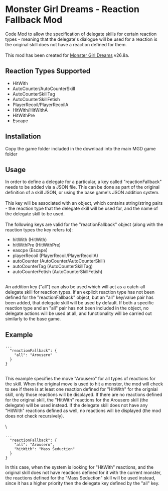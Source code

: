 # Monster Girl Dreams - Reaction Fallback Mod
Code Mod to allow the specification of delegate skills for certain reaction types - meaning that the delegate's dialogue will be used for a reaction is the original skill does not have a reaction defined for them.
\
\
This mod has been created for [Monster Girl Dreams](https://threshold.itch.io/monster-girl-dreams) v26.8a.

## Reaction Types Supported
- HitWith
- AutoCounter/AutoCounterSkill
- AutoCounterSkillTag
- AutoCounterSkillFetish
- PlayerRecoil/PlayerRecoilA
- HitWith/HitWithA
- HitWithPre
- Escape

## Installation
Copy the game folder included in the download into the main MGD game folder

## Usage
In order to define a delegate for a particular, a key called "reactionFallback" needs to be added via a JSON file. This can be done as part of the original definition of a skill JSON, or using
the base game's JSON addition system.
\
\
This key will be associated with an object, which contains string/string pairs - the reaction type that the delegate skill will be used for, and the name of the delegate skill to be used.
\
\
The following keys are valid for the "reactionFallback" object (along with the reaction types the key refers to):
- hitWith (HitWith)
- hitWithPre (HitWithPre)
- eascpe (Escape)
- playerRecoil (PlayerRecoil/PlayerRecoilA)
- autoCounter (AutoCounter/AutoCounterSkill)
- autoCounterTag (AutoCounterSkillTag)
- autoCounterFetish (AutoCounterSkillFetish)

\
An addition key ("all") can also be used which will act as a catch-all delegate skill for reaction types. If an explicit reaction type has not been defined for the "reactionFallback" object,
but an "all" key/value pair has been added, that delegate skill will be used by default. If both a specific reaction type and an "all" pair has not been included in the object, no delegate actions will
be used at all, and functionality will be carried out similarly to the base game.

## Example
```
...
  "reactionFallback": {
    "all": "Arousero"
  }
}
```
\
This example specifies the move "Arousero" for all types of reactions for the skill. When the original move is used to hit a monster, the mod will check to see if there is at least one
reaction defined for "HitWith" for the orignial skill, only those reactions will be displayed. If there are no reactions defined for the original skill, the "HitWith" reactions for the 
Arousero skill (the delegate) will be used instead. If the delegate skill does not have any "HitWith" reactions defined as well, no reactions will be displayed (the mod does not check
 recursively). 
\
\
\
```
...
  "reactionFallback": {
    "all": "Arousero",
    "hitWith": "Mass Seduction"
  }
}
```
In this case, when the system is looking for "HitWith" reactions, and the original skill does not have reactions defined for it with the current monster, the reactions defined for the "Mass Seduction"
 skill will be used instead, since it has a higher priority then the delegate key defined by the "all" key.
